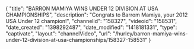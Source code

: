 {
    "title": "BARRON MAMIYA WINS UNDER 12 DIVISION AT USA CHAMPIONSHIPS",
    "description": "Congrats to Barrom Mamiya, your 2012 USA Under 12 champion!",
    "channelid": "158327",
    "videoid": "158531",
    "date_created": "1398292487",
    "date_modified": "1418181331",
    "type": "captivate",
    "layout": "channelVideo",
    "url": "\/hurley\/barron-mamiya-wins-under-12-division-at-usa-championships\/158327-158531"
}